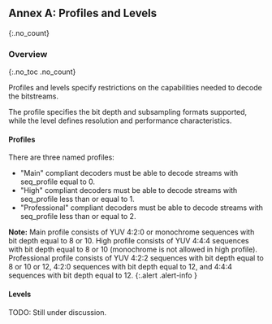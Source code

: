 ## Annex A: Profiles and Levels
{:.no_count}


### Overview
{:.no_toc .no_count}

Profiles and levels specify restrictions on the capabilities needed to decode the bitstreams.

The profile specifies the bit depth and subsampling formats supported, while the level defines
resolution and performance characteristics.

#### Profiles

There are three named profiles:

  * "Main" compliant decoders must be able to decode streams with seq_profile equal to 0.
  * "High" compliant decoders must be able to decode streams with seq_profile less than or equal to 1.
  * "Professional" compliant decoders must be able to decode streams with seq_profile less than or equal to 2.
  
**Note:** Main profile consists of YUV 4:2:0 or monochrome sequences with bit depth equal to 8 or 10.
High profile consists of YUV 4:4:4 sequences with bit depth equal to 8 or 10 (monochrome is not allowed in high profile).
Professional profile consists of YUV 4:2:2 sequences with bit depth equal to 8 or 10 or 12,
4:2:0 sequences with bit depth equal to 12,
and 4:4:4 sequences with bit depth equal to 12.
{:.alert .alert-info }

#### Levels

TODO: Still under discussion.

